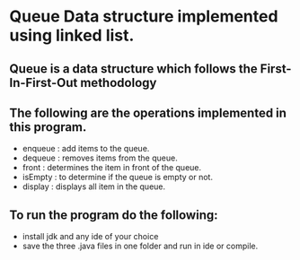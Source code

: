 # Queue Data structure implemented using linked list.
## Queue is a  data structure which follows the First-In-First-Out methodology

## The following are the operations implemented in this program.
- enqueue : add items to the queue.
- dequeue : removes items from the queue.
- front : determines the item in front of the queue.
- isEmpty : to determine if the queue is empty or not.
- display : displays all item in the queue.

## To run the program do the following:
- install jdk and any ide of your choice
- save the three .java files in one folder and run in ide or compile.